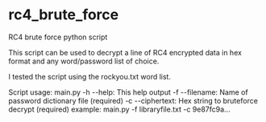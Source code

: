 # rc4_brute_force
RC4 brute force python script

This script can be used to decrypt a line of RC4 encrypted data in hex format and any word/password list of choice.

I tested the script using the rockyou.txt word list.

Script usage:
main.py <options>
-h --help: This help output
-f --filename: Name of password dictionary file (required)
-c --ciphertext: Hex string to bruteforce decrypt (required)
example:
   main.py -f libraryfile.txt -c 9e87fc9a...
